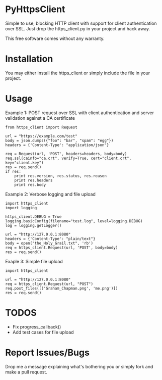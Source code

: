 PyHttpsClient
=============

Simple to use, blocking HTTP client with support for client authentication over 
SSL. Just drop the https_client.py in your project and hack away.

This free software comes without any warranty.


Installation
============

You may either install the https_client or simply include the file in your
project.


Usage
=====
Example 1: POST request over SSL with client authentication and server 
validation against a CA certificate

	from https_client import Request

    url = "https://example.com/test"
    body = json.dumps({"foo": "bar", "spam": "egg"})
    headers = {'Content-Type': "application/json"}

    req = Request(url, 'POST', headers=headers, body=body)
    req.ssl(cainfo="ca.crt", verify=True, cert="client.crt", key="client.key")
    res = req.send()
    if res:
        print res.version, res.status, res.reason
        print res.headers
        print res.body


Example 2: Verbose logging and file upload

	import https_client
	import logging

	https_client.DEBUG = True
	logging.basicConfig(filename="test.log", level=logging.DEBUG)
	log = logging.getLogger()

	url = "http://127.0.0.1:8080"
	headers = {'Content-Type': "plain/text"}
	body = open("the_Holy_Grail.txt", 'rb')
	req = https_client.Request(url, 'POST', body=body)
	res = req.send()


Exaple 3: Simple file upload

	import https_client

	url = "http://127.0.0.1:8080"
	req = https_client.Request(url, "POST")
	req.post_files([('Graham_Chapman.png', 'me.png')])
	res = req.send()


TODOS
=====

* Fix progress_callback()
* Add test cases for file upload


Report Issues/Bugs
==================
Drop me a message explaining what's bothering you or simply fork and make a 
pull request.
